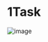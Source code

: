 # 1Task
![image](https://user-images.githubusercontent.com/90615506/160403546-3f388b73-cf91-4ac6-8634-4e8017bf9fa7.png)
